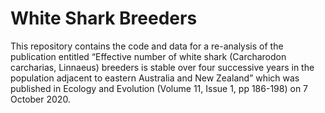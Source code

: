 
# White Shark Breeders

This repository contains the code and data for a re-analysis of the publication entitled “Effective number of white shark (Carcharodon carcharias, Linnaeus) breeders is stable over four successive years in the population adjacent to eastern Australia and New Zealand” which was published in Ecology and Evolution (Volume 11, Issue 1, pp 186-198) on 7 October 2020.

